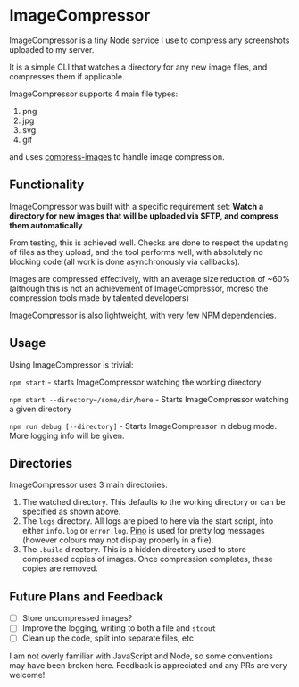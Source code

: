 # ImageCompressor

ImageCompressor is a tiny Node service I use to compress any screenshots uploaded to my server.

It is a simple CLI that watches a directory for any new image files, and compresses them if applicable.

ImageCompressor supports 4 main file types:

1. png
2. jpg
3. svg
4. gif

and uses [compress-images](https://www.npmjs.com/package/compress-images) to handle image compression.


## Functionality

ImageCompressor was built with a specific requirement set:
**Watch a directory for new images that will be uploaded via SFTP, and compress them automatically**

From testing, this is achieved well. 
Checks are done to respect the updating of files as they upload, and the tool performs well,
with absolutely no blocking code (all work is done asynchronously via callbacks).

Images are compressed effectively, with an average size reduction of ~60% 
(although this is not an achievement of ImageCompressor, moreso the compression tools made by talented developers)

ImageCompressor is also lightweight, with very few NPM dependencies.
## Usage

Using ImageCompressor is trivial:

`npm start` - starts ImageCompressor watching the working directory

`npm start --directory=/some/dir/here` - Starts ImageCompressor watching a given directory

`npm run debug [--directory]` - Starts ImageCompressor in debug mode. More logging info will be given.



## Directories

ImageCompressor uses 3 main directories:

1. The watched directory. This defaults to the working directory or can be specified as shown above.
2. The `logs` directory. All logs are piped to here via the start script, into either `info.log` or `error.log`. [Pino](https://github.com/pinojs/pino) is used for pretty log messages (however colours may not display properly in a file).
3. The `.build` directory. This is a hidden directory used to store compressed copies of images. Once compression completes, these copies are removed.


## Future Plans and Feedback

- [ ] Store uncompressed images?
- [ ] Improve the logging, writing to both a file and `stdout`
- [ ] Clean up the code, split into separate files, etc

I am not overly familiar with JavaScript and Node, so some conventions may have been broken here. Feedback is appreciated and any PRs are very welcome!
